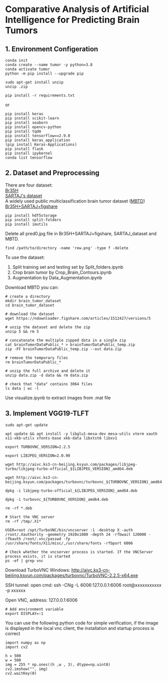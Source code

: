 # Comparative Analysis of Artificial Intelligence for Predicting Brain Tumors

## 1. Environment Configeration

```
conda init
conda create --name tumor -y python=3.8
conda activate tumor
python -m pip install --upgrade pip
```

```
sudo apt-get install unzip
unzip .zip
```

```
pip install -r requirements.txt
```

or

```
pip install keras
pip install scikit-learn
pip install seaborn
pip install opencv-python
pip install tqdm
pip install tensorflow==2.9.0
pip install keras_application
(pip install Keras-Applications)
pip install flask
pip install ipykernel
conda list tensorflow
```

## 2. Dataset and Preprocessing

There are four dataset:  
[Br35H](https://www.kaggle.com/datasets/ahmedhamada0/brain-tumor-detection?select=no)  
[SARTAJ's dataset](https://www.kaggle.com/datasets/sartajbhuvaji/brain-tumor-classification-mri)  
A widely used public multiclassification brain tumor dataset ([MBTD](https://figshare.com/articles/dataset/brain_tumor_dataset/1512427))   
[Br35H+SARTAJ+figshare](https://www.kaggle.com/datasets/masoudnickparvar/brain-tumor-mri-dataset)  

```
pip install hdf5storage
pip install split-folders
pip install imutils
```

Delete all pred0.jpg file in Br35H+SARTAJ+figshare, SARTAJ_dataset and MBTD.

```
find /path/to/directory -name 'rew.png' -type f -delete
```

To use the dataset:
1. Split training set and testing set by Split_folders.ipynb
2. Crop brain tumor by Crop_Brain_Contours.ipynb
3. Augmentation by Data_Augmentation.ipynb 

Download MBTD you can:
```
# create a directory
mkdir brain_tumor_dataset
cd brain_tumor_dataset

# download the dataset
wget https://ndownloader.figshare.com/articles/1512427/versions/5

# unzip the dataset and delete the zip
unzip 5 && rm 5

# concatenate the multiple zipped data in a single zip
cat brainTumorDataPublic_* > brainTumorDataPublic_temp.zip
zip -FF brainTumorDataPublic_temp.zip --out data.zip

# remove the temporary files
rm brainTumorDataPublic_*

# unzip the full archive and delete it 
unzip data.zip -d data && rm data.zip

# check that "data" contains 3064 files
ls data | wc -l
```

Use visualize.ipynb to extract images from .mat file 

## 3. Implement VGG19-TLFT

```
sudo apt-get update

apt update && apt install -y libglu1-mesa-dev mesa-utils xterm xauth x11-xkb-utils xfonts-base xkb-data libxtst6 libxv1

export TURBOVNC_VERSION=2.2.5

export LIBJPEG_VERSION=2.0.90

wget http://aivc.ks3-cn-beijing.ksyun.com/packages/libjpeg-turbo/libjpeg-turbo-official_${LIBJPEG_VERSION}_amd64.deb

wget http://aivc.ks3-cn-beijing.ksyun.com/packages/turbovnc/turbovnc_${TURBOVNC_VERSION}_amd64.deb

dpkg -i libjpeg-turbo-official_${LIBJPEG_VERSION}_amd64.deb

dpkg -i turbovnc_${TURBOVNC_VERSION}_amd64.deb

rm -rf *.deb
```

```
# Start the VNC server
rm -rf /tmp/.X1*
```

```
USER=root /opt/TurboVNC/bin/vncserver :1 -desktop X -auth /root/.Xauthority -geometry 1920x1080 -depth 24 -rfbwait 120000 -rfbauth /root/.vnc/passwd -fp /usr/share/fonts/X11/misc/,/usr/share/fonts -rfbport 6006
```

```
# Check whether the vncserver process is started. If the VNCServer process exists, it is started
ps -ef | grep vnc
```

Download TurboVNC
Windows: http://aivc.ks3-cn-beijing.ksyun.com/packages/turbovnc/TurboVNC-2.2.5-x64.exe

SSH tunnel: open cmd: ssh -CNg -L 6006:127.0.0.1:6006 root@xxxxxxxxxxx -p xxxxxx

Open VNC, address: 127.0.0.1:6006

```
# Add environment variable
export DISPLAY=:1
```

You can use the following python code for simple verification, if the image is displayed in the local vnc client, the installation and startup process is correct
```
import numpy as np
import cv2

h = 500
w = 500
img = 255 * np.ones((h ,w , 3), dtype=np.uint8)
cv2.imshow("", img)
cv2.waitKey(0)
```

